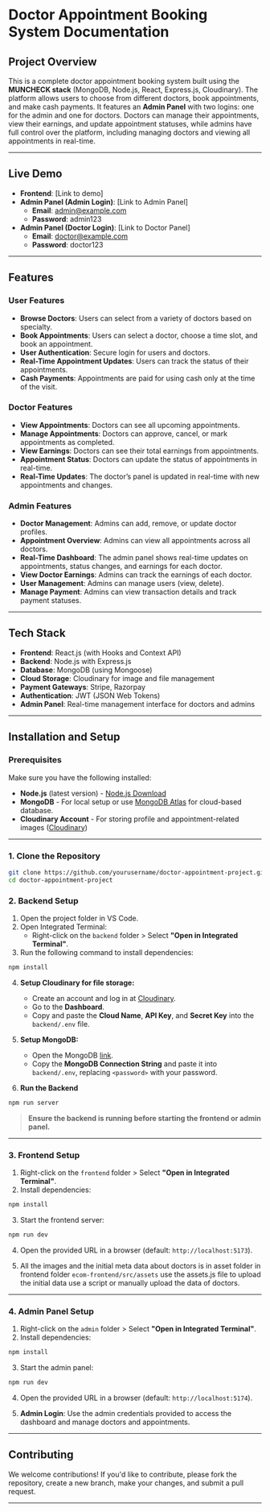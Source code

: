 # Doctor Appointment Booking System Documentation

## Project Overview

This is a complete doctor appointment booking system built using the **MUNCHECK stack** (MongoDB, Node.js, React, Express.js, Cloudinary). The platform allows users to choose from different doctors, book appointments, and make cash payments. It features an **Admin Panel** with two logins: one for the admin and one for doctors. Doctors can manage their appointments, view their earnings, and update appointment statuses, while admins have full control over the platform, including managing doctors and viewing all appointments in real-time.

---

## Live Demo

- **Frontend**: [Link to demo]
- **Admin Panel (Admin Login)**: [Link to Admin Panel]
  - **Email**: admin@example.com
  - **Password**: admin123
- **Admin Panel (Doctor Login)**: [Link to Doctor Panel]
  - **Email**: doctor@example.com
  - **Password**: doctor123

---

## Features

### User Features

- **Browse Doctors**: Users can select from a variety of doctors based on specialty.
- **Book Appointments**: Users can select a doctor, choose a time slot, and book an appointment.
- **User Authentication**: Secure login for users and doctors.
- **Real-Time Appointment Updates**: Users can track the status of their appointments.
- **Cash Payments**: Appointments are paid for using cash only at the time of the visit.

### Doctor Features

- **View Appointments**: Doctors can see all upcoming appointments.
- **Manage Appointments**: Doctors can approve, cancel, or mark appointments as completed.
- **View Earnings**: Doctors can see their total earnings from appointments.
- **Appointment Status**: Doctors can update the status of appointments in real-time.
- **Real-Time Updates**: The doctor’s panel is updated in real-time with new appointments and changes.

### Admin Features

- **Doctor Management**: Admins can add, remove, or update doctor profiles.
- **Appointment Overview**: Admins can view all appointments across all doctors.
- **Real-Time Dashboard**: The admin panel shows real-time updates on appointments, status changes, and earnings for each doctor.
- **View Doctor Earnings**: Admins can track the earnings of each doctor.
- **User Management**: Admins can manage users (view, delete).
- **Manage Payment**: Admins can view transaction details and track payment statuses.

---

## Tech Stack

- **Frontend**: React.js (with Hooks and Context API)
- **Backend**: Node.js with Express.js
- **Database**: MongoDB (using Mongoose)
- **Cloud Storage**: Cloudinary for image and file management
- **Payment Gateways**: Stripe, Razorpay
- **Authentication**: JWT (JSON Web Tokens)
- **Admin Panel**: Real-time management interface for doctors and admins

---

## Installation and Setup

### Prerequisites

Make sure you have the following installed:

- **Node.js** (latest version) - [Node.js Download](https://nodejs.org/en/download/)
- **MongoDB** - For local setup or use [MongoDB Atlas](https://www.mongodb.com/cloud/atlas) for cloud-based database.
- **Cloudinary Account** - For storing profile and appointment-related images ([Cloudinary](https://cloudinary.com/))

---

### 1. Clone the Repository

```bash
git clone https://github.com/yourusername/doctor-appointment-project.git
cd doctor-appointment-project
```

### 2. Backend Setup

1. Open the project folder in VS Code.
2. Open Integrated Terminal:
   - Right-click on the `backend` folder > Select **"Open in Integrated Terminal"**.
3. Run the following command to install dependencies:

```sh
npm install
```

4. **Setup Cloudinary for file storage:**

   - Create an account and log in at [Cloudinary](https://cloudinary.com/).
   - Go to the **Dashboard**.
   - Copy and paste the **Cloud Name**, **API Key**, and **Secret Key** into the `backend/.env` file.

5. **Setup MongoDB:**

   - Open the MongoDB [link](https://mongodb.com/).
   - Copy the **MongoDB Connection String** and paste it into `backend/.env`, replacing `<password>` with your password.

6. **Run the Backend**

```sh
npm run server
```

> **Ensure the backend is running before starting the frontend or admin panel.**

---

### 3. Frontend Setup

1. Right-click on the `frontend` folder > Select **"Open in Integrated Terminal"**.
2. Install dependencies:

```sh
npm install
```

3. Start the frontend server:

```sh
npm run dev
```

4. Open the provided URL in a browser (default: `http://localhost:5173`).

5. All the images and the initial meta data about doctors is in asset folder in frontend folder `ecom-frontend/src/assets` use the assets.js file to upload the initial data use a script or manually upload the data of doctors.


---

### 4. Admin Panel Setup

1. Right-click on the `admin` folder > Select **"Open in Integrated Terminal"**.
2. Install dependencies:

```sh
npm install
```

3. Start the admin panel:

```sh
npm run dev
```

4. Open the provided URL in a browser (default: `http://localhost:5174`).

5. **Admin Login**: Use the admin credentials provided to access the dashboard and manage doctors and appointments.

---

## Contributing

We welcome contributions! If you'd like to contribute, please fork the repository, create a new branch, make your changes, and submit a pull request.

---
